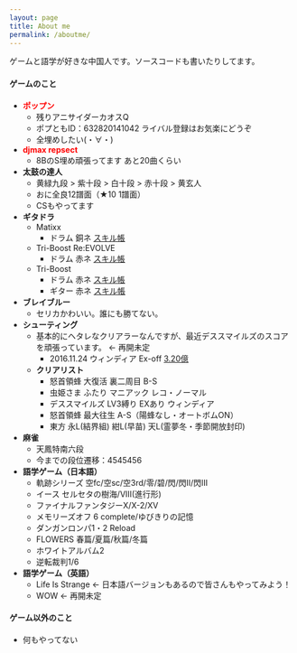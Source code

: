 ```yaml
---
layout: page
title: About me
permalink: /aboutme/
---
```


ゲームと語学が好きな中国人です。ソースコードも書いたりしてます。

#### **ゲームのこと**
* **<font color="red">ポップン</font>**
  * 残りアニサイダーカオスQ
  * ポプともID：632820141042 ライバル登録はお気楽にどうぞ
  * 全埋めしたい(・∀・)
* **<font color="red">djmax repsect</font>**
  * 8BのS埋め頑張ってます あと20曲くらい
* **太鼓の達人**
  * 黄緑九段 > 紫十段 > 白十段 > 赤十段 > 黄玄人
  * おに全良12譜面（★10 1譜面）
  * CSもやってます
* **ギタドラ**
  * Matixx
    * ドラム 銅ネ [スキル帳](http://gsv.fun/matixx/1/d)
  * Tri-Boost Re:EVOLVE
    * ドラム 赤ネ [スキル帳](https://gitadora-skill-viewer.herokuapp.com/tbre/1/d)
  * Tri-Boost
    * ドラム 赤ネ [スキル帳](https://gitadora-skill-viewer.herokuapp.com/tb/1/d) 
    * ギター 赤ネ [スキル帳](https://gitadora-skill-viewer.herokuapp.com/tb/1/g) 
* **ブレイブルー**
  * セリカかわいい。誰にも勝てない。
* **シューティング**
  * 基本的にヘタレなクリアラーなんですが、最近デススマイルズのスコアを頑張っています。 <- 再開未定
    * 2016.11.24 ウィンディア Ex-off [3.20億](https://twitter.com/ssdh233/status/801364272563572737)
  * **クリアリスト**
    * 怒首領蜂 大復活 裏二周目 B-S
    * 虫姫さま ふたり マニアック レコ・ノーマル
    * デススマイルズ LV3縛り EXあり ウィンディア
    * 怒首領蜂 最大往生 A-S（陽蜂なし・オートボムON）
    * 東方 永L(結界組) 紺L(早苗) 天L(霊夢冬・季節開放封印)
* **麻雀**
  * 天鳳特南六段
  * 今までの段位遷移：4545456
* **語学ゲーム（日本語）**
  * 軌跡シリーズ 空fc/空sc/空3rd/零/碧/閃/閃II/閃III
  * イース セルセタの樹海/VIII(進行形)
  * ファイナルファンタジーX/X-2/XV
  * メモリーズオフ 6 complete/ゆびきりの記憶
  * ダンガンロンパ1・2 Reload
  * FLOWERS 春篇/夏篇/秋篇/冬篇
  * ホワイトアルバム2
  * 逆転裁判1/6
* **語学ゲーム（英語）**
  * Life Is Strange <- 日本語バージョンもあるので皆さんもやってみよう！
  * WOW <- 再開未定

#### **ゲーム以外のこと**
* 何もやってない